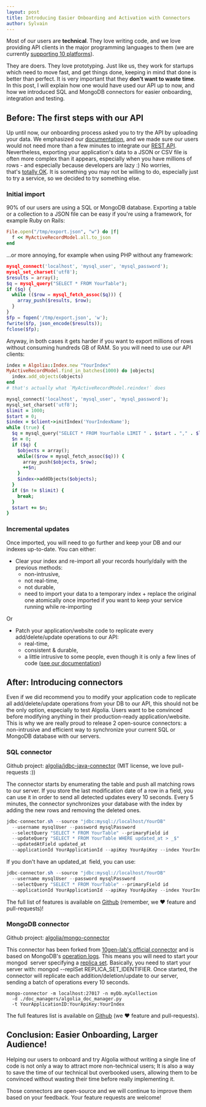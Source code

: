 ```yaml
---
layout: post
title: Introducing Easier Onboarding and Activation with Connectors
author: Sylvain
---
```


Most of our users are **technical**. They love writing code, and we love
providing API clients in the major programming languages to them (we are
currently [supporting 10 platforms][1]).

They are doers. They love prototyping. Just like us, they work for startups
which need to move fast, and get things done, keeping in mind that done is
better than perfect. It is very important that they **don't want to waste
time**. In this post, I will explain how one would have used our API up to
now, and how we introduced SQL and MongoDB connectors for easier onboarding,
integration and testing.

## Before: The first steps with our API

Up until now, our onboarding process asked you to try the API by uploading
your data. We emphasized our [documentation][2], and
we made sure our users would not need more than a few minutes to integrate our
[REST API][3]. Nevertheless, exporting your
application's data to a JSON or CSV file is often more complex than it
appears, especially when you have millions of rows - and especially because
developers are lazy :) No worries, that's [totally
OK][4]. It is something you may not be willing to do, especially
just to try a service, so we decided to try something else.

### Initial import

90% of our users are using a SQL or MongoDB database. Exporting a table or a
collection to a JSON file can be easy if you're using a framework, for example
Ruby on Rails:

```ruby
File.open("/tmp/export.json", "w") do |f|
  f << MyActiveRecordModel.all.to_json
end
```

...or more annoying, for example when using PHP without any framework:

```php
mysql_connect('localhost', 'mysql_user', 'mysql_password');
mysql_set_charset('utf8');
$results = array();
$q = mysql_query("SELECT * FROM YourTable");
if ($q) {
  while (($row = mysql_fetch_assoc($q))) {
    array_push($results, $row);
  }
}
$fp = fopen('/tmp/export.json', 'w');
fwrite($fp, json_encode($results));
fclose($fp);
```

Anyway, in both cases it gets harder if you want to export millions of rows
without consuming hundreds GB of RAM. So you will need to use our API clients:

    
```ruby
index = Algolia::Index.new "YourIndex"
MyActiveRecordModel.find_in_batches(1000) do |objects|
  index.add_objects(objects)
end
# that's actually what `MyActiveRecordModel.reindex!` does

mysql_connect('localhost', 'mysql_user', 'mysql_password');
mysql_set_charset('utf8');
$limit = 1000;
$start = 0;
$index = $client->initIndex('YourIndexName');
while (true) {
  $q = mysql_query("SELECT * FROM YourTable LIMIT " . $start . "," . $limit);
  $n = 0;
  if ($q) {
    $objects = array();
    while(($row = mysql_fetch_assoc($q))) {
      array_push($objects, $row);
      ++$n;
    }
    $index->addObjects($objects);
  }
  if ($n != $limit) {
    break;
  }
  $start += $n;
}
```

### Incremental updates

Once imported, you will need to go further and keep your DB and our indexes
up-to-date. You can either:

  * Clear your index and re-import all your records hourly/daily with the previous methods: 
    * non-intrusive,
    * not real-time,
    * not durable,
    * need to import your data to a temporary index + replace the original one atomically once imported if you want to keep your service running while re-importing

Or

  * Patch your application/website code to replicate every add/delete/update operations to our API: 
    * real-time,
    * consistent & durable,
    * a little intrusive to some people, even though it is only a few lines of code ([see our documentation][5])

## After: Introducing connectors

Even if we did recommend you to modify your application code to replicate all
add/delete/update operations from your DB to our API, this should not be the
only option, especially to test Algolia. Users want to be convinced before
modifying anything in their production-ready application/website. This is why
we are really proud to release 2 open-source connectors: a non-intrusive and
efficient way to synchronize your current SQL or MongoDB database with our
servers.

### SQL connector

Github project: [algolia/jdbc-java-connector][6] (MIT license, we love pull-requests :))

The connector starts by enumerating the table and push all matching rows to
our server. If you store the last modification date of a row in a field, you
can use it in order to send all detected updates every 10 seconds. Every 5
minutes, the connector synchronizes your database with the index by adding the
new rows and removing the deleted ones.

    
```java
jdbc-connector.sh --source "jdbc:mysql://localhost/YourDB"  
  --username mysqlUser --password mysqlPassword             
  --selectQuery "SELECT * FROM YourTable" --primaryField id 
  --updateQuery "SELECT * FROM YourTable WHERE updated_at > _$"
  --updatedAtField updated_at 
  --applicationId YourApplicationId --apiKey YourApiKey --index YourIndexName
  ```

If you don't have an updated_at  field, you can use:

    
```java
jdbc-connector.sh --source "jdbc:mysql://localhost/YourDB"  
  --username mysqlUser --password mysqlPassword             
  --selectQuery "SELECT * FROM YourTable" --primaryField id 
  --applicationId YourApplicationId --apiKey YourApiKey --index YourIndexName
```

The full list of features is available on [Github][7] (remember, we ♥ feature and pull-requests)!

### MongoDB connector

Github
project: [algolia/mongo-connector][8]

This connector has been forked from [10gen-lab's official
connector][9] and is based on
MongoDB's [operation logs][10]. This means you will need to start your mongod  server specifying a
[replica set][11].
Basically, you need to start your server with: mongod --replSet
REPLICA_SET_IDENTIFIER. Once started, the connector will replicate each
addition/deletion/update to our server, sending a batch of operations every 10
seconds.

    
    mongo-connector -m localhost:27017 -n myDb.myCollection 
      -d ./doc_managers/algolia_doc_manager.py              
      -t YourApplicationID:YourApiKey:YourIndex

The full features list is available on [Github][12] (we ♥ feature and pull-requests).

## Conclusion: Easier Onboarding, Larger Audience!

Helping our users to onboard and try Algolia without writing a single line of
code is not only a way to attract more non-technical users; It is also a way
to save the time of our technical but overbooked users, allowing them to be
convinced without wasting their time before really implementing it.

Those connectors are open-source and we will continue to improve them based on
your feedback. Your feature requests are welcome!


[1]: http://www.algolia.com/doc
[2]: http://www.algolia.com/doc
[3]: http://www.algolia.com/doc/rest
[4]: http://www.codinghorror.com/blog/2005/08/how-to-be-lazy-dumb-and-successful.html
[5]: http://www.algolia.com/doc
[6]: https://github.com/algolia/jdbc-java-connector
[7]: https://github.com/algolia/jdbc-java-connector
[8]: https://github.com/algolia/mongo-connector
[9]: https://github.com/10gen-labs/mongo-connector
[10]: http://docs.mongodb.org/manual/core/replica-set-oplog/
[11]: http://docs.mongodb.org/manual/tutorial/deploy-replica-set/
[12]: https://github.com/algolia/mongo-connector
